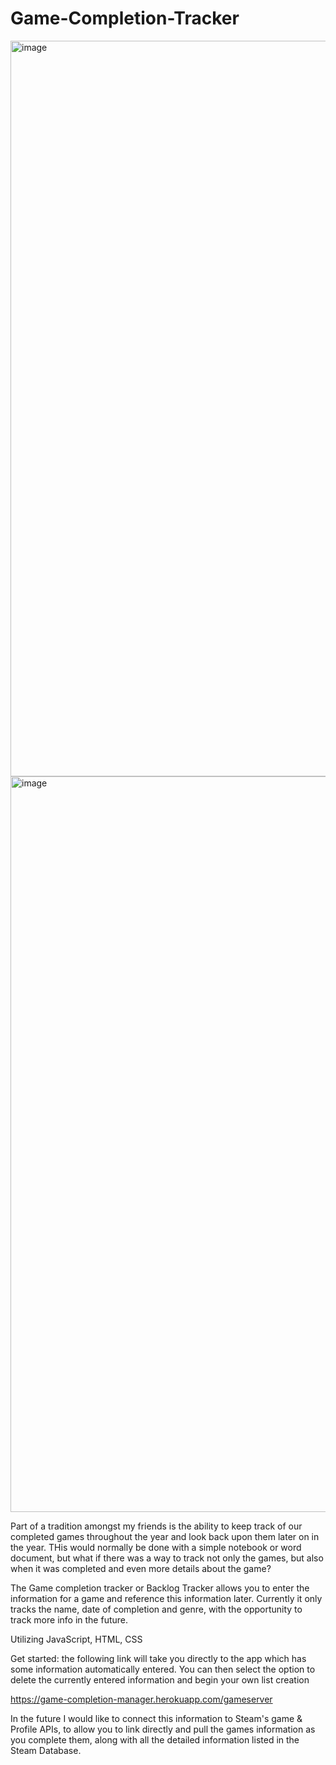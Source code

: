 # Game-Completion-Tracker

<img width="1177" alt="image" src="https://user-images.githubusercontent.com/100257983/165650720-aa5154f1-c664-4bde-9e07-838f922a9a33.png">

<img width="1177" alt="image" src="https://user-images.githubusercontent.com/100257983/165651968-c2a8388e-5b05-4580-9567-99d87fefbe49.png">

Part of a tradition amongst my friends is the ability to keep track of our completed games throughout the year and look back upon them later on in the year. THis would normally be done with a simple notebook or word document, but what if there was a way to track not only the games, but also when it was completed and even more details about the game?

The Game completion tracker or Backlog Tracker allows you to enter the information for a game and reference this information later. Currently it only tracks the name, date of completion and genre, with the opportunity to track more info in the future.

Utilizing JavaScript, HTML, CSS

Get started: the following link will take you directly to the app which has some information automatically entered. You can then select the option to delete the currently entered information and begin your own list creation

https://game-completion-manager.herokuapp.com/gameserver

In the future I would like to connect this information to Steam's game & Profile APIs, to allow you to link directly and pull the games information as you complete them, along with all the detailed information listed in the Steam Database.



